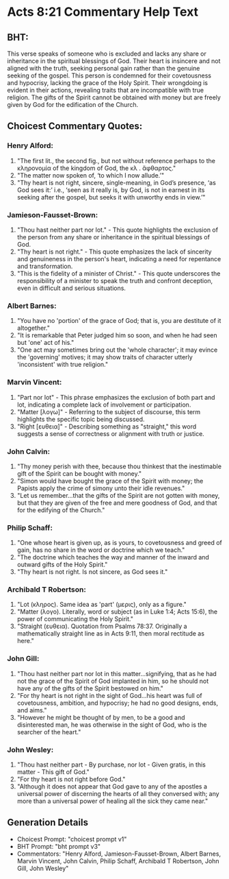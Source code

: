 # Acts 8:21 Commentary Help Text

## BHT:
This verse speaks of someone who is excluded and lacks any share or inheritance in the spiritual blessings of God. Their heart is insincere and not aligned with the truth, seeking personal gain rather than the genuine seeking of the gospel. This person is condemned for their covetousness and hypocrisy, lacking the grace of the Holy Spirit. Their wrongdoing is evident in their actions, revealing traits that are incompatible with true religion. The gifts of the Spirit cannot be obtained with money but are freely given by God for the edification of the Church.

## Choicest Commentary Quotes:
### Henry Alford:
1. "The first lit., the second fig., but not without reference perhaps to the κληρονομία of the kingdom of God, the κλ . ἄφθαρτος." 
2. "The matter now spoken of, ‘to which I now allude.’"
3. "Thy heart is not right, sincere, single-meaning, in God’s presence, ‘as God sees it:’ i.e., ‘seen as it really is, by God, is not in earnest in its seeking after the gospel, but seeks it with unworthy ends in view.’"

### Jamieson-Fausset-Brown:
1. "Thou hast neither part nor lot." - This quote highlights the exclusion of the person from any share or inheritance in the spiritual blessings of God.
2. "Thy heart is not right." - This quote emphasizes the lack of sincerity and genuineness in the person's heart, indicating a need for repentance and transformation.
3. "This is the fidelity of a minister of Christ." - This quote underscores the responsibility of a minister to speak the truth and confront deception, even in difficult and serious situations.

### Albert Barnes:
1. "You have no 'portion' of the grace of God; that is, you are destitute of it altogether."
2. "It is remarkable that Peter judged him so soon, and when he had seen but 'one' act of his."
3. "One act may sometimes bring out the 'whole character'; it may evince the 'governing' motives; it may show traits of character utterly 'inconsistent' with true religion."

### Marvin Vincent:
1. "Part nor lot" - This phrase emphasizes the exclusion of both part and lot, indicating a complete lack of involvement or participation.
2. "Matter [λογω]" - Referring to the subject of discourse, this term highlights the specific topic being discussed.
3. "Right [ευθεια]" - Describing something as "straight," this word suggests a sense of correctness or alignment with truth or justice.

### John Calvin:
1. "Thy money perish with thee, because thou thinkest that the inestimable gift of the Spirit can be bought with money." 
2. "Simon would have bought the grace of the Spirit with money; the Papists apply the crime of simony unto their idle revenues."
3. "Let us remember...that the gifts of the Spirit are not gotten with money, but that they are given of the free and mere goodness of God, and that for the edifying of the Church."

### Philip Schaff:
1. "One whose heart is given up, as is yours, to covetousness and greed of gain, has no share in the word or doctrine which we teach." 
2. "The doctrine which teaches the way and manner of the inward and outward gifts of the Holy Spirit."
3. "Thy heart is not right. Is not sincere, as God sees it."

### Archibald T Robertson:
1. "Lot (κληρος). Same idea as 'part' (μερις), only as a figure."
2. "Matter (λογο). Literally, word or subject (as in Luke 1:4; Acts 15:6), the power of communicating the Holy Spirit."
3. "Straight (ευθεια). Quotation from Psalms 78:37. Originally a mathematically straight line as in Acts 9:11, then moral rectitude as here."

### John Gill:
1. "Thou hast neither part nor lot in this matter...signifying, that as he had not the grace of the Spirit of God implanted in him, so he should not have any of the gifts of the Spirit bestowed on him."
2. "For thy heart is not right in the sight of God...his heart was full of covetousness, ambition, and hypocrisy; he had no good designs, ends, and aims."
3. "However he might be thought of by men, to be a good and disinterested man, he was otherwise in the sight of God, who is the searcher of the heart."

### John Wesley:
1. "Thou hast neither part - By purchase, nor lot - Given gratis, in this matter - This gift of God." 
2. "For thy heart is not right before God." 
3. "Although it does not appear that God gave to any of the apostles a universal power of discerning the hearts of all they conversed with; any more than a universal power of healing all the sick they came near."


## Generation Details
- Choicest Prompt: "choicest prompt v1"
- BHT Prompt: "bht prompt v3"
- Commentators: "Henry Alford, Jamieson-Fausset-Brown, Albert Barnes, Marvin Vincent, John Calvin, Philip Schaff, Archibald T Robertson, John Gill, John Wesley"
